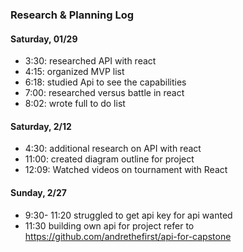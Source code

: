 ### Research & Planning Log
#### Saturday, 01/29
* 3:30: researched API with react
* 4:15: organized MVP list
* 6:18: studied Api to see the capabilities
* 7:00: researched versus battle in react
* 8:02: wrote full to do list

#### Saturday, 2/12
* 4:30: additional research on API with react
* 11:00: created diagram outline for project
* 12:09: Watched videos on tournament with React


#### Sunday, 2/27
* 9:30- 11:20 struggled to get api key for api wanted
* 11:30 building own api for project refer to https://github.com/andrethefirst/api-for-capstone 